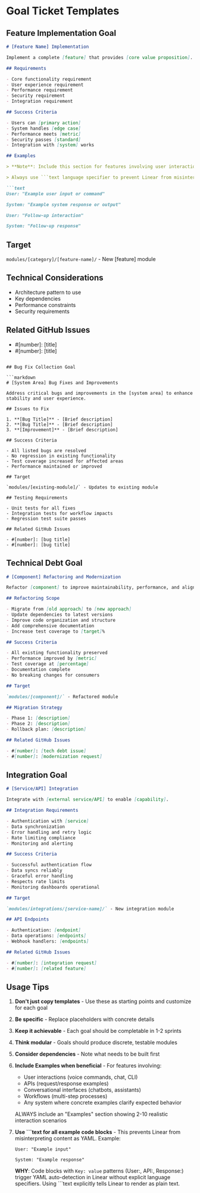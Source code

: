 <!-- PURPOSE: Goal ticket content templates -->
<!-- LOADED BY: /prime command at startup -->
<!-- CONTAINS: Template structures for different goal types -->

# Goal Ticket Templates

## Feature Implementation Goal

```markdown
# [Feature Name] Implementation

Implement a complete [feature] that provides [core value proposition].

## Requirements

- Core functionality requirement
- User experience requirement
- Performance requirement
- Security requirement
- Integration requirement

## Success Criteria

- Users can [primary action]
- System handles [edge case]
- Performance meets [metric]
- Security passes [standard]
- Integration with [system] works

## Examples

> **Note**: Include this section for features involving user interaction, conversational interfaces, voice commands, chatbots, CLI tools, APIs with example requests/responses, or any system where showing concrete examples would clarify behavior.

> Always use ```text language specifier to prevent Linear from misinterpreting examples as YAML.

```text
User: "Example user input or command"

System: "Example system response or output"

User: "Follow-up interaction"

System: "Follow-up response"
```

## Target

`modules/[category]/[feature-name]/` - New [feature] module

## Technical Considerations

- Architecture pattern to use
- Key dependencies
- Performance constraints
- Security requirements

## Related GitHub Issues

- #[number]: [title]
- #[number]: [title]
```

## Bug Fix Collection Goal

```markdown
# [System Area] Bug Fixes and Improvements

Address critical bugs and improvements in the [system area] to enhance stability and user experience.

## Issues to Fix

1. **[Bug Title]** - [Brief description]
2. **[Bug Title]** - [Brief description]
3. **[Improvement]** - [Brief description]

## Success Criteria

- All listed bugs are resolved
- No regression in existing functionality
- Test coverage increased for affected areas
- Performance maintained or improved

## Target

`modules/[existing-module]/` - Updates to existing module

## Testing Requirements

- Unit tests for all fixes
- Integration tests for workflow impacts
- Regression test suite passes

## Related GitHub Issues

- #[number]: [bug title]
- #[number]: [bug title]
```

## Technical Debt Goal

```markdown
# [Component] Refactoring and Modernization

Refactor [component] to improve maintainability, performance, and align with modern best practices.

## Refactoring Scope

- Migrate from [old approach] to [new approach]
- Update dependencies to latest versions
- Improve code organization and structure
- Add comprehensive documentation
- Increase test coverage to [target]%

## Success Criteria

- All existing functionality preserved
- Performance improved by [metric]
- Test coverage at [percentage]
- Documentation complete
- No breaking changes for consumers

## Target

`modules/[component]/` - Refactored module

## Migration Strategy

- Phase 1: [description]
- Phase 2: [description]
- Rollback plan: [description]

## Related GitHub Issues

- #[number]: [tech debt issue]
- #[number]: [modernization request]
```

## Integration Goal

```markdown
# [Service/API] Integration

Integrate with [external service/API] to enable [capability].

## Integration Requirements

- Authentication with [service]
- Data synchronization
- Error handling and retry logic
- Rate limiting compliance
- Monitoring and alerting

## Success Criteria

- Successful authentication flow
- Data syncs reliably
- Graceful error handling
- Respects rate limits
- Monitoring dashboards operational

## Target

`modules/integrations/[service-name]/` - New integration module

## API Endpoints

- Authentication: [endpoint]
- Data operations: [endpoints]
- Webhook handlers: [endpoints]

## Related GitHub Issues

- #[number]: [integration request]
- #[number]: [related feature]
```

## Usage Tips

1. **Don't just copy templates** - Use these as starting points and customize for each goal
2. **Be specific** - Replace placeholders with concrete details
3. **Keep it achievable** - Each goal should be completable in 1-2 sprints
4. **Think modular** - Goals should produce discrete, testable modules
5. **Consider dependencies** - Note what needs to be built first
6. **Include Examples when beneficial** - For features involving:
   - User interactions (voice commands, chat, CLI)
   - APIs (request/response examples)
   - Conversational interfaces (chatbots, assistants)
   - Workflows (multi-step processes)
   - Any system where concrete examples clarify expected behavior

   ALWAYS include an "Examples" section showing 2-10 realistic interaction scenarios
7. **Use ```text for all example code blocks** - This prevents Linear from misinterpreting content as YAML. Example:
   ```text
   User: "Example input"

   System: "Example response"
   ```

   **WHY**: Code blocks with `Key: value` patterns (User:, API:, Response:) trigger YAML auto-detection in Linear without explicit language specifiers. Using ```text explicitly tells Linear to render as plain text.
